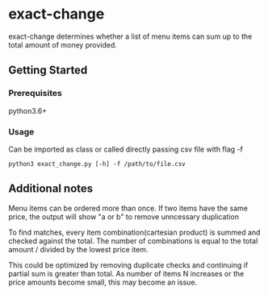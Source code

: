 # exact-change

exact-change determines whether a list of menu items can sum up to the total amount of money provided.  

## Getting Started

### Prerequisites

python3.6+


### Usage
Can be imported as class or called directly passing csv file with flag -f 
```
python3 exact_change.py [-h] -f /path/to/file.csv
```

## Additional notes

Menu items can be ordered more than once.  If two items have the same price, the output will show "a or b" to remove unncessary duplication

To find matches, every item combination(cartesian product) is summed and checked against the total.  The number of combinations is equal to the total amount / divided by the lowest price item.

This could be optimized by removing duplicate checks and continuing if partial sum is greater than total.  As number of items N increases or the price amounts become small, this may become an issue. 


